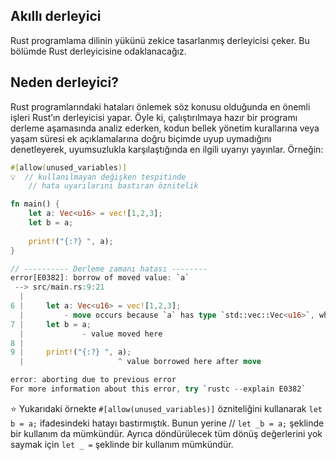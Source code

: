 ## Akıllı derleyici
Rust programlama dilinin yükünü zekice tasarlanmış derleyicisi çeker. Bu bölümde Rust derleyicisine odaklanacağız.

## Neden derleyici?
Rust programlarındaki hataları önlemek söz konusu olduğunda en önemli işleri Rust’ın derleyicisi yapar. Öyle ki, çalıştırılmaya hazır bir programı derleme aşamasında analiz ederken, kodun bellek yönetim kurallarına veya yaşam süresi ek açıklamalarına doğru biçimde uyup uymadığını denetleyerek, uyumsuzlukla karşılaştığında en ilgili uyarıyı yayınlar. Örneğin:

```Rust
#[allow(unused_variables)]
💡  // kullanılmayan değişken tespitinde 
    // hata uyarılarını bastıran öznitelik

fn main() {
    let a: Vec<u16> = vec![1,2,3];
    let b = a;
    
    print!("{:?} ", a);
}

// ---------- Derleme zamanı hatası --------
error[E0382]: borrow of moved value: `a`
 --> src/main.rs:9:21
  |
6 |     let a: Vec<u16> = vec![1,2,3];
  |         - move occurs because `a` has type `std::vec::Vec<u16>`, which does not implement the `Copy` trait
7 |     let b = a;
  |             - value moved here
8 |     
9 |     print!("{:?} ", a);
  |                     ^ value borrowed here after move

error: aborting due to previous error
For more information about this error, try `rustc --explain E0382`
````
⭐ Yukarıdaki örnekte `#[allow(unused_variables)]` özniteliğini kullanarak `let b = a;` ifadesindeki hatayı bastırmıştık. Bunun yerine 
// `let _b = a;` şeklinde bir kullanım da mümkündür. Ayrıca döndürülecek tüm dönüş değerlerini yok saymak için `let _ =` şeklinde bir kullanım mümkündür.
